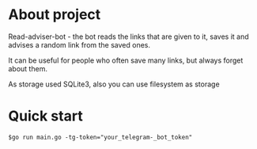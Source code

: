 # About project
Read-adviser-bot - the bot reads the links that are given to it, saves it and advises a random link from the saved ones.

It can be useful for people who often save many links, but always forget about them.

As storage used SQLite3, also you can use filesystem as storage

# Quick start
```shell
$go run main.go -tg-token="your_telegram-_bot_token"
```